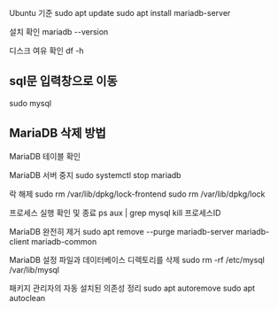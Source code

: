 Ubuntu 기준
sudo apt update
sudo apt install mariadb-server

설치 확인
mariadb --version

디스크 여유 확인
df -h

## sql문 입력창으로 이동
sudo mysql

## MariaDB 삭제 방법

MariaDB 테이블 확인


MariaDB 서버 중지
sudo systemctl stop mariadb

락 해제
sudo rm /var/lib/dpkg/lock-frontend
sudo rm /var/lib/dpkg/lock

프로세스 실행 확인 및 종료
ps aux | grep mysql
kill 프로세스ID

MariaDB 완전히 제거
sudo apt remove --purge mariadb-server mariadb-client mariadb-common

MariaDB 설정 파일과 데이터베이스 디렉토리를 삭제
sudo rm -rf /etc/mysql /var/lib/mysql

패키지 관리자의 자동 설치된 의존성 정리
sudo apt autoremove
sudo apt autoclean


